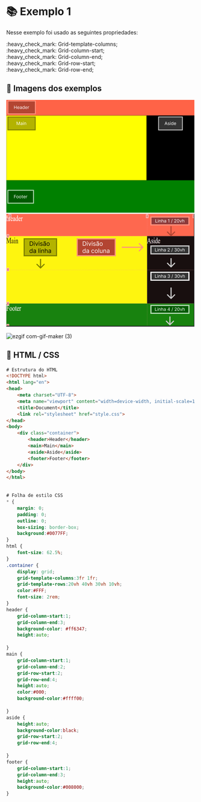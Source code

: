 # :books: Exemplo 1

<p>Nesse exemplo foi usado as seguintes propriedades:</p>
<p>    
    :heavy_check_mark: Grid-template-columns;<br>
    :heavy_check_mark: Grid-column-start;<br>
    :heavy_check_mark: Grid-column-end;<br>
    :heavy_check_mark: Grid-row-start;<br>
    :heavy_check_mark: Grid-row-end;<br>       
</p>

## :art: Imagens dos exemplos 

<img alt="container" src="./../img/img-2.png">

<img alt="container" src="./../img/img-2.1.png">

![ezgif com-gif-maker (3)](https://github.com/FabioFlorencio/Grid-CSS/assets/78650091/69751164-0009-469d-8007-bba5b6b552d2)



## :mag_right: HTML / CSS


```html
# Estrutura do HTML
<!DOCTYPE html>
<html lang="en">
<head>
    <meta charset="UTF-8">
    <meta name="viewport" content="width=device-width, initial-scale=1.0">
    <title>Document</title>
    <link rel="stylesheet" href="style.css">
</head>
<body>
    <div class="container">
        <header>Header</header>
        <main>Main</main>
        <aside>Aside</aside>
        <footer>Footer</footer>
    </div>
</body>
</html>       
	
```

```css
# Folha de estilo CSS
* {
    margin: 0;
    padding: 0;
    outline: 0;
    box-sizing: border-box;
    background:#0077FF;    
}
html {
    font-size: 62.5%;
}
.container {
    display: grid;    
    grid-template-columns:3fr 1fr;
    grid-template-rows:20vh 40vh 30vh 10vh;          
    color:#FFF;    
    font-size: 2rem;
}
header {
    grid-column-start:1;
    grid-column-end:3;
    background-color: #ff6347;
    height:auto;   
    
}
main {
    grid-column-start:1;
    grid-column-end:2;
    grid-row-start:2;
    grid-row-end:4;
    height:auto;  
    color:#000;    
    background-color:#ffff00;
    
}
aside {
    height:auto;
    background-color:black;    
    grid-row-start:2;
    grid-row-end:4;

}
footer {
    grid-column-start:1;
    grid-column-end:3;
    height:auto;
    background-color:#008000;
}   	
```